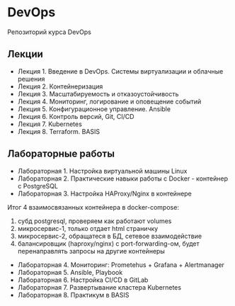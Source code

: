 # DevOps
Репозиторий курса DevOps

## Лекции

* Лекция 1. Введение в DevOps. Системы виртуализации и облачные решения
* Лекция 2. Контейнеризация
* Лекция 3. Масштабируемость и отказоустойчивость
* Лекция 4. Мониторинг, логирование и оповещение событий 
* Лекция 5. Конфигурационное управление. Ansible
* Лекция 6. Контроль версий, Git, CI/CD
* Лекция 7. Kubernetes
* Лекция 8. Terraform. BASIS

## Лабораторные работы

* Лабораторная 1. Настройка виртуальной машины Linux
* Лабораторная 2. Практические навыки работы с Docker - контейнер с PostgreSQL
* Лабораторная 3. Настройка HAProxy/Nginx в контейнере

Итог 4 взаимосвязанных контейнера в docker-compose:

1) субд postgresql, проверяем как работают volumes
2) микросервис-1, только отдает html страничку
3) микросервис-2, обращатеся в БД, сетевое взаимодействие
4) балансировщик (haproxy/nginx) с port-forwarding-ом, будет перенаправлять запросы на другие контейнеры

* Лабораторная 4. Мониторинг: Prometehus + Grafana + Alertmanager 
* Лабораторная 5. Ansible, Playbook
* Лабораторная 6. Настройка CI/CD в GitLab
* Лабораторная 7. Развертывание кластера Kubernetes 
* Лабораторная 8. Практикум в BASIS
